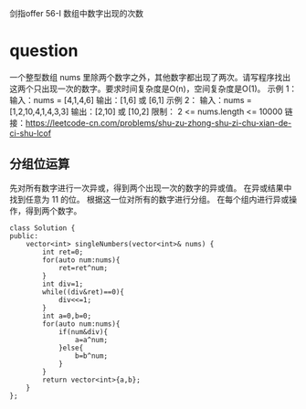 剑指offer 56-I 数组中数字出现的次数

# question
一个整型数组 nums 里除两个数字之外，其他数字都出现了两次。请写程序找出这两个只出现一次的数字。要求时间复杂度是O(n)，空间复杂度是O(1)。
示例 1：
输入：nums = [4,1,4,6]
输出：[1,6] 或 [6,1]
示例 2：
输入：nums = [1,2,10,4,1,4,3,3]
输出：[2,10] 或 [10,2]
限制：
2 <= nums.length <= 10000
链接：https://leetcode-cn.com/problems/shu-zu-zhong-shu-zi-chu-xian-de-ci-shu-lcof
## 分组位运算
先对所有数字进行一次异或，得到两个出现一次的数字的异或值。
在异或结果中找到任意为 11 的位。
根据这一位对所有的数字进行分组。
在每个组内进行异或操作，得到两个数字。

~~~
class Solution {
public:
    vector<int> singleNumbers(vector<int>& nums) {
        int ret=0;
        for(auto num:nums){
            ret=ret^num;
        }
        int div=1;
        while((div&ret)==0){
            div<<=1;
        }
        int a=0,b=0;
        for(auto num:nums){
            if(num&div){
                a=a^num;
            }else{
                b=b^num;
            }
        }
        return vector<int>{a,b};
    }
};
~~~